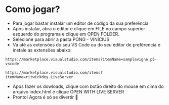 # Como jogar?

- Para jogar bastar instalar um editor de código da sua preferência
- Após instalar, abra o editor e clique em FILE no campo superior esquerdo do programa e clique em OPEN FOLDER.
- Selecione para abrir a pasta PONG - VINÍCIUS
- Vá até as extensões do seu VS Code ou do seu editor de prefêrencia e instale as extensões abaixo:

```https://marketplace.visualstudio.com/items?itemName=samplavigne.p5-vscode```

```https://marketplace.visualstudio.com/items?itemName=ritwickdey.LiveServer```

- Após fazer os dowloads, clique com botão direito do mouse em cima do arquivo index.html e clique OPEN WITH LIVE SERVER
- Pronto! Agora é só se divertir 🎉
